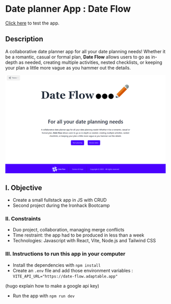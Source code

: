 # Date planner App : **Date Flow**

[Click here](https://dateflow.netlify.app/) to test the app.

## Description

A collaborative date planner app for all your date planning needs!
Whether it be a romantic, casual or formal plan, **Date Flow** allows users to go as in-depth as needed, creating multiple activities, nested checklists, or keeping your plan a little more vague as you hammer out the details.

![Screenshot of the app](./public/date-flow-homepage.png "Screenshot of the app")

## I. Objective


- Create a small fullstack app in JS with CRUD
- Second project during the Ironhack Bootcamp

### II. Constraints

- Duo project, collaboration, managing merge conflicts
- Time restraint: the app had to be produced in less than a week
- Technologies: Javascript with React, Vite, Node.js and Tailwind CSS

### III. Instructions to run this app in your computer

- Install the dependencies with `npm install`
- Create an `.env` file and add those environment variables : `VITE_API_URL="https://date-flow.adaptable.app"`

(hugo explain how to make a google api key)

- Run the app with `npm run dev`